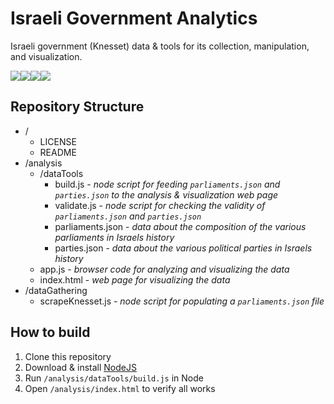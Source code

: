 # Israeli Government Analytics

Israeli government (Knesset) data & tools for its collection, manipulation, and visualization.

![](https://forthebadge.com/images/badges/built-by-developers.svg)![](https://forthebadge.com/images/badges/made-with-javascript.svg)![](https://forthebadge.com/images/badges/gluten-free.svg)![](https://forthebadge.com/images/badges/uses-badges.svg)

## Repository Structure

* /
	* LICENSE
	* README
* /analysis
	* /dataTools
		* build.js - *node script for feeding `parliaments.json` and `parties.json` to the analysis & visualization web page*
		* validate.js - *node script for checking the validity of `parliaments.json` and `parties.json`*
		* parliaments.json - *data about the composition of the various parliaments in Israels history*
		* parties.json - *data about the various political parties in Israels history*
	* app.js - *browser code for analyzing and visualizing the data*
	* index.html - *web page for visualizing the data*
* /dataGathering
	* scrapeKnesset.js - *node script for populating a `parliaments.json` file*

## How to build

1. Clone this repository
2. Download & install [NodeJS]([https://nodejs.org/en/download/](https://nodejs.org/en/download/))
3. Run `/analysis/dataTools/build.js` in Node
4. Open `/analysis/index.html` to verify all works
